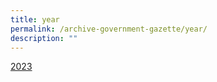 ```yaml
---
title: year
permalink: /archive-government-gazette/year/
description: ""
---
```

[2023](/archive-2023)